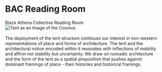 # BAC Reading Room
Black Athena Collective Reading Room
<br />
![Tent as an Image of the Cosmos](BlackAthenaCollective/BAC-Reading-Room/Tent_as_an_Image_of_the_Cosmos.jpg)
<br />
<br />
The deployment of the tent structure continues our interest in non-western representations of place and forms of architecture. The tent and the architectural notion encoded within it resonates with inflections of mobility and affirm not stability but uncertainty. We draw on nomadic architecture and the form of the tent as a spatial proposition that pushes against dominant framings of place - their histories and historical framings.
